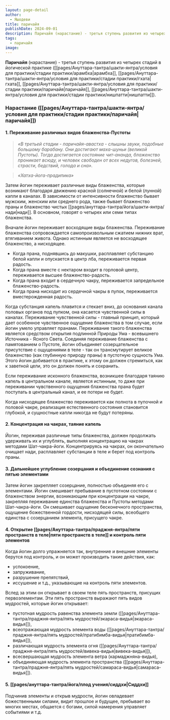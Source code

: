 ```yaml
---
layout: page-detail
author:
  - Яшодеви
title: паричайя
publishDate: 2024-09-01
description: Паричайя (нарастание) - третья ступень развития из четырех стадий в йогической практике.
tags:
  - паричайя
image:
---
```

**Паричайя** (нарастание) - третья ступень развития из четырех стадий в йогической практике ([[pages/Ануттара-тантра/шакти-янтра/условия для практики/стадии практики/арамбха|арамбха]], [[pages/Ануттара-тантра/шакти-янтра/условия для практики/стадии практики/гхата|гхата]], [[pages/Ануттара-тантра/шакти-янтра/условия для практики/стадии практики/паричайя|паричайя]], [[pages/Ануттара-тантра/шакти-янтра/условия для практики/стадии практики/нишпатти|нишпатти]]).

### Нарастание ([[pages/Ануттара-тантра/шакти-янтра/условия для практики/стадии практики/паричайя|паричайя]]) 

#### 1. Переживание различных видов блаженства-Пустоты 

>*«В третьей стадии - паричайя-авастха - слышны звуки, подобные большому барабану. Они достигают маха-шуньи (великой Пустоты). Тогда достигается состояние чит-ананда, блаженство проникает всюду, и человек свободен от всех недугов, болезней, страсти, бедствий, голода и сна».*

>*«Хатха-йога-прадипика»*

Затем йогин переживает различные виды блаженства, которые возникают благодаря движению красной (солнечной) и белой (лунной) капли в каналах. В зависимости от интенсивности блаженство бывает мужским, женским или среднего рода, также бывает блаженство праны и блаженство чистых [[pages/ануттара-тантра/йога/шакти-янтра/нади|нади]]. В основном, говорят о четырех или семи типах блаженства. 

Вначале йогин переживает восходящие виды блаженства. Переживание блаженства сопровождается самопроизвольным сжатием нижних врат, втягиванием живота. Однако истинным является не восходящее блаженство, а нисходящее. 

- Когда прана, поднявшись до макушки, расплавляет субстанцию белой капли и опускается в центр лба, переживается первая радость. 
- Когда прана вместе с нектаром входит в горловой центр, переживается высшее блаженство-радость. 
- Когда прана входит в сердечную чакру, переживается запредельное блаженство-радость. 
- Когда прана нисходит из сердечной чакры в пупок, переживается вместерожденная радость. 

Когда субстанция капель плавится и стекает вниз, до основания канала половых органов под пупком, она касается чувственной силы в каналах. Переживание чувственной силы - главный принцип, который дает особенное чувственное ощущение блаженства в том случае, если йогин умело управляет пранами. Переживание такого блаженства является средством открытия подлинной Природы Ума - всевышнего Источника - Ясного Света. Соединяя переживание блаженства с памятованием о Пустоте, йогин объединяет созерцательное присутствие с ощущениями в теле - так он трансмутирует великое блаженство (как глубинную природу праны) в пустотную сущность Ума. Этого йогин добивается в практике, к этому он должен стремиться, как к заветной цели, это он должен понять и сохранить. 

Если переживание исконного блаженства, возникшее благодаря таянию капель в центральном канале, является истинным, то даже при переживании чувственного ощущения блаженства прана будет поступать в центральный канал, и ее потери не будет. 

Когда нисходящее блаженство переживается как полнота в пупочной и половой чакре, реализация естественного состояния становится глубокой, и сущностные капли никогда не будут потеряны. 

#### 2. Концентрация на чакрах, таяние капель 

Йогин, переживая различные типы блаженства, должен продолжать удерживать их и углублять, выполняя концентрацию на чакрах методами Шат-чакра-йоги. Концентрируясь на чакрах, он окончательно очищает нади, расплавляет субстанции в теле и берет под контроль праны. 

#### 3. Дальнейшее углубление созерцания и объединение сознания с пятью элементами 

Затем йогин закрепляет созерцание, полностью объединяя его с элементами. Йогин смешивает пребывание в пустотном состоянии с блаженством энергии, возникающим при концентрации на чакре, закрепляя переживание единства блаженства и Пустоты методами Шат-чакра-йоги. Он смешивает ощущение бесконечного пространства, ощущение божественной гордости, нисходящей силы, всеобщего единства с созерцанием элемента, присущего чакре. 

#### 4. Открытие [[pages/Ануттара-тантра/праджня-янтра/пяти пространств в теле|пяти пространств в теле]] и контроль пяти элементов 

Когда йогин долго упражняется так, внутренние и внешние элементы берутся под контроль, и он может производить такие действия, как: 

- успокоение, 
- запруживание, 
- разрушение препятствий, 
- иссушение и т.д., 
указывающие на контроль пяти элементов. 

Вслед за этим он открывает в своем теле пять пространств, присущих первоэлементам. Эти пять пространств выражают пять видов мудростей, которые йогин открывает: 

- пустотная мудрость равенства элемента земли ([[pages/Ануттара-тантра/праджня-янтра/пять мудростей/экараса-видья|экараса-видья]]), 
- всеотражающая мудрость элемента воды ([[pages/Ануттара-тантра/праджня-янтра/пять мудростей/пратибимба-видья|пратибимба-видья]]), 
- различающая мудрость элемента огня ([[pages/Ануттара-тантра/праджня-янтра/пять мудростей/вивека-видья|вивека-видья]]), 
- всесвершающая мудрость элемента ветра (кармаджняна-видья), 
- объединяющая мудрость элемента пространства ([[pages/Ануттара-тантра/праджня-янтра/пять мудростей/самараса-видья|самараса-видья]]). 

#### 5. [[pages/ануттара-тантра/йога/плод учения/сиддхи|Сиддхи]] 

Подчинив элементы и открыв мудрости, йогин овладевает божественными силами, видит прошлое и будущее, пребывает во многих местах, общается с богами, силой намерения управляет событиями и т.д. 
